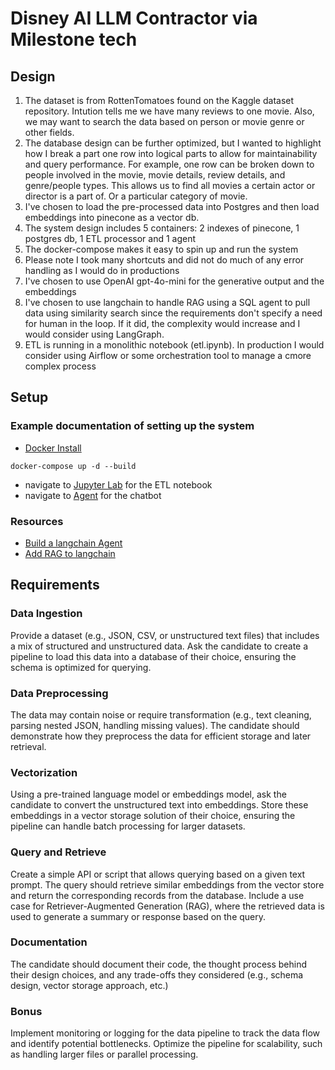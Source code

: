 # Disney AI LLM Contractor via Milestone tech
## Design
1. The dataset is from RottenTomatoes found on the Kaggle dataset repository. Intution tells me we have many reviews to one movie. Also, we may want to search the data based on person or movie genre or other fields.
2. The database design can be further optimized, but I wanted to highlight how I break a part one row into logical parts to allow for  maintainability and query performance. For example, one row can be broken down to people involved in the movie, movie details, review details, and genre/people types. This allows us to find all movies a certain actor or director is a part of. Or a particular category of movie.
3. I've chosen to load the pre-processed data into Postgres and then load embeddings into pinecone as a vector db.
4. The system design includes 5 containers: 2 indexes of pinecone, 1 postgres db, 1 ETL processor and 1 agent
5. The docker-compose makes it easy to spin up and run the system
6. Please note I took many shortcuts and did not do much of any error handling as I would do in productions
7. I've chosen to use OpenAI gpt-4o-mini for the generative output and the embeddings
8. I've chosen to use langchain to handle RAG using a SQL agent to pull data using similarity search since the requirements don't specify a need for human in the loop. If it did, the complexity would increase and I would consider using LangGraph.
9. ETL is running in a monolithic notebook (etl.ipynb). In production I would consider using Airflow or some orchestration tool to manage a cmore complex process
## Setup
### Example documentation of setting up the system
- [Docker Install](https://docs.docker.com/desktop/)
```
docker-compose up -d --build
```
- navigate to [Jupyter Lab](http://localhost:8888/lab) for the ETL notebook
- navigate to [Agent](http://localhost:8080/) for the chatbot

### Resources
- [Build a langchain Agent](https://www.docker.com/blog/build-and-deploy-a-langchain-powered-chat-app-with-docker-and-streamlit/)
- [Add RAG to langchain](https://python.langchain.com/docs/tutorials/rag/)

## Requirements
### Data Ingestion
Provide a dataset (e.g., JSON, CSV, or unstructured text files) that includes a mix of structured and
unstructured data. Ask the candidate to create a pipeline to load this data into a database of their
choice, ensuring the schema is optimized for querying.
### Data Preprocessing
The data may contain noise or require transformation (e.g., text cleaning, parsing nested JSON,
handling missing values). The candidate should demonstrate how they preprocess the data for
efficient storage and later retrieval.
### Vectorization
Using a pre-trained language model or embeddings model, ask the candidate to convert the
unstructured text into embeddings. Store these embeddings in a vector storage solution of their
choice, ensuring the pipeline can handle batch processing for larger datasets.
### Query and Retrieve
Create a simple API or script that allows querying based on a given text prompt. The query should
retrieve similar embeddings from the vector store and return the corresponding records from the
database. Include a use case for Retriever-Augmented Generation (RAG), where the retrieved data
is used to generate a summary or response based on the query.
### Documentation
The candidate should document their code, the thought process behind their design choices, and
any trade-offs they considered (e.g., schema design, vector storage approach, etc.)
### Bonus
Implement monitoring or logging for the data pipeline to track the data flow and identify potential
bottlenecks. Optimize the pipeline for scalability, such as handling larger files or parallel processing.